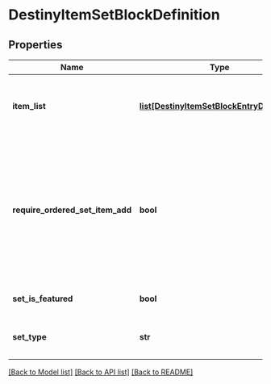# DestinyItemSetBlockDefinition

## Properties
Name | Type | Description | Notes
------------ | ------------- | ------------- | -------------
**item_list** | [**list[DestinyItemSetBlockEntryDefinition]**](DestinyItemSetBlockEntryDefinition.md) | A collection of hashes of set items, for items such as Quest Metadata items that possess this data. | [optional] 
**require_ordered_set_item_add** | **bool** | If true, items in the set can only be added in increasing order, and adding an item will remove any previous item. For Quests, this is by necessity true. Only one quest step is present at a time, and previous steps are removed as you advance in the quest. | [optional] 
**set_is_featured** | **bool** | If true, the UI should treat this quest as \&quot;featured\&quot; | [optional] 
**set_type** | **str** | A string identifier we can use to attempt to identify the category of the Quest. | [optional] 

[[Back to Model list]](../README.md#documentation-for-models) [[Back to API list]](../README.md#documentation-for-api-endpoints) [[Back to README]](../README.md)


